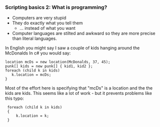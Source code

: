 ### Scripting basics 2:  What is programming?

* Computers are very stupid
* They do exactly what you tell them
   * ... instead of what you want
* Computer languages are stilted and awkward so they are more precise than literal languages.

In English you might say I saw a couple of kids hanging around the McDonalds In c# you would say:

    location mcDs = new location(McDonalds, 37, 45);
    punk[] kids = new punk[] { kid1, kid2 };
    foreach (child k in kids)
       k.location = mcDs;
    } 

Most of the effort here is specifying that "mcDs" is a location and the the kids are kids.  This seems like a lot of work - but it prevents problems like this typo:

     foreach (child k in kids)
     {
         k.location = k;
     } 
